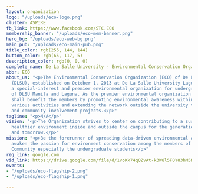 ```yaml
---
layout: organization
logo: "/uploads/eco-logo.png"
cluster: ASPIRE
fb_link: https://www.facebook.com/STC.ECO
membership_banner: "/uploads/eco-mem-banner.png"
hero_bg: "/uploads/eco-web-bg.png"
main_pub: "/uploads/eco-main-pub.png"
title_color: rgb(255, 144, 144)
button_color: rgb(65, 117, 5)
description_color: rgb(0, 0, 0)
complete_name: De La Salle University - Environmental Conservation Organization
abbr: ECO
about_us: "<p>The Environmental Conservation Organization (ECO) of De La Salle University
  (DLSU), established on October 1, 2013 at De La Salle University Laguna. ECO is
  a special-interest and premier environmental organization for undergraduate students
  of DLSU Manila and Laguna. As the premier environmental organization of DLSU, ECO
  shall benefit the members by promoting environmental awareness within DLSU through
  various activities and extending the network outside the university through partnerships
  and community involvement projects.</p>"
tagline: "<p>N/A</p>"
vision: "<p>The Organization strives to center on contributing to a sustainable and
  healthier environment inside and outside the campus for the generation of today
  and tomorrow.</p>"
mission: "<p>Be the forerunner of spreading data-driven environmental awareness and
  awaken the passion for environment conservation among the members of the Lasallian
  Community especially the undergraduate students</p>"
reg_link: google.com
vid_link: https://drive.google.com/file/d/1voKk74qQZvAt-k3W8l5F0Y83hM5N9GvG/preview
events:
- "/uploads/eco-flagship-2.png"
- "/uploads/eco-flagship-1.png"

---
```


